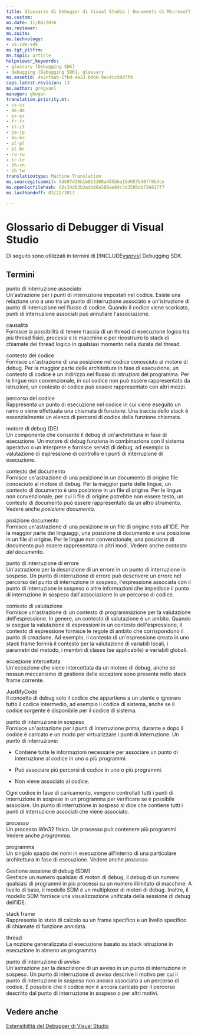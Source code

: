 ```yaml
---
title: Glossario di Debugger di Visual Studio | Documenti di Microsoft
ms.custom: 
ms.date: 11/04/2016
ms.reviewer: 
ms.suite: 
ms.technology:
- vs-ide-sdk
ms.tgt_pltfrm: 
ms.topic: article
helpviewer_keywords:
- glossary [Debugging SDK]
- debugging [Debugging SDK], glossary
ms.assetid: 4a2cfaab-1fbd-4a23-bd00-9ac4cc50d7fd
caps.latest.revision: 13
ms.author: gregvanl
manager: ghogen
translation.priority.mt:
- cs-cz
- de-de
- es-es
- fr-fr
- it-it
- ja-jp
- ko-kr
- pl-pl
- pt-br
- ru-ru
- tr-tr
- zh-cn
- zh-tw
translationtype: Machine Translation
ms.sourcegitcommit: 5db97d19b1b823388a465bba15d057b30ff0b3ce
ms.openlocfilehash: d2c34d63b3adb88a588aa84c3d3505db73e817f7
ms.lasthandoff: 02/22/2017

---
```

# <a name="visual-studio-debugger-glossary"></a>Glossario di Debugger di Visual Studio
Di seguito sono utilizzati in termini di [!INCLUDE[vsprvs](../../../code-quality/includes/vsprvs_md.md)] Debugging SDK.  
  
## <a name="terms"></a>Termini  
 punto di interruzione associato  
 Un'astrazione per i punti di interruzione impostati nel codice. Esiste una relazione uno a uno tra un punto di interruzione associato e un'istruzione di punto di interruzione nel flusso di codice. Quando il codice viene scaricata, punti di interruzione associati può annullare l'associazione.  
  
 causalità  
 Fornisce la possibilità di tenere traccia di un thread di esecuzione logico tra più thread fisici, processi e le macchine e per ricostruire lo stack di chiamate del thread logico in qualsiasi momento nella durata del thread.  
  
 contesto del codice  
 Fornisce un'astrazione di una posizione nel codice conosciuto al motore di debug. Per la maggior parte delle architetture in fase di esecuzione, un contesto di codice è un indirizzo nel flusso di istruzioni del programma. Per le lingue non convenzionale, in cui codice non può essere rappresentato da istruzioni, un contesto di codice può essere rappresentato con altri mezzi.  
  
 percorso del codice  
 Rappresenta un punto di esecuzione nel codice in cui viene eseguito un ramo o viene effettuata una chiamata di funzione. Una traccia dello stack è essenzialmente un elenco di percorsi di codice della funzione chiamata.  
  
 motore di debug (DE)  
 Un componente che consente il debug di un'architettura in fase di esecuzione. Un motore di debug funziona in combinazione con il sistema operativo o un interprete e fornisce servizi di debug, ad esempio la valutazione di espressione di controllo e i punti di interruzione di esecuzione.  
  
 contesto del documento  
 Fornisce un'astrazione di una posizione in un documento di origine file conosciuto al motore di debug. Per la maggior parte delle lingue, un contesto di documento è una posizione in un file di origine. Per le lingue non convenzionale, per cui il file di origine potrebbe non essere testo, un contesto di documento può essere rappresentato da un altro strumento. Vedere anche *posizione documento*.  
  
 posizione documento  
 Fornisce un'astrazione di una posizione in un file di origine noto all'IDE. Per la maggior parte dei linguaggi, una posizione di documento è una posizione in un file di origine. Per le lingue non convenzionale, una posizione di documento può essere rappresentata in altri modi. Vedere anche *contesto del documento*.  
  
 punto di interruzione di errore  
 Un'astrazione per la descrizione di un errore in un punto di interruzione in sospeso. Un punto di interruzione di errore può descrivere un errore nel percorso del punto di interruzione in sospeso, l'espressione associata con il punto di interruzione in sospeso o altre informazioni che impedisce il punto di interruzione in sospeso dall'associazione in un percorso di codice.  
  
 contesto di valutazione  
 Fornisce un'astrazione di un contesto di programmazione per la valutazione dell'espressione. In genere, un contesto di valutazione è un ambito. Quando si esegue la valutazione di espressioni in un contesto dell'espressione, il contesto di espressione fornisce le regole di ambito che corrispondono il punto di creazione. Ad esempio, il contesto di un'espressione creato in uno stack frame fornirà il contesto per la valutazione di variabili locali, i parametri del metodo, i membri di classe (se applicabile) e variabili globali.  
  
 eccezione intercettata  
 Un'eccezione che viene intercettata da un motore di debug, anche se nessun meccanismo di gestione delle eccezioni sono presente nello stack frame corrente.  
  
 JustMyCode  
 Il concetto di debug solo il codice che appartiene a un utente e ignorare tutto il codice intermedio, ad esempio il codice di sistema, anche se il codice sorgente è disponibile per il codice di sistema.  
  
 punto di interruzione in sospeso  
 Fornisce un'astrazione per i punti di interruzione prima, durante e dopo il codice è caricato e un modo per virtualizzare i punti di interruzione. Un punto di interruzione:  
  
-   Contiene tutte le informazioni necessarie per associare un punto di interruzione al codice in uno o più programmi.  
  
-   Può associare più percorsi di codice in uno o più programmi.  
  
-   Non viene associato al codice.  
  
 Ogni codice in fase di caricamento, vengono controllati tutti i punti di interruzione in sospeso in un programma per verificare se è possibile associare. Un punto di interruzione in sospeso si dice che contiene tutti i punti di interruzione associati che viene associato.  
  
 processo  
 Un processo Win32 fisico. Un processo può contenere più programmi. Vedere anche *programma*.  
  
 programma  
 Un singolo spazio dei nomi in esecuzione all'interno di una particolare architettura in fase di esecuzione. Vedere anche *processo*.  
  
 Gestione sessione di debug (SDM)  
 Gestisce un numero qualsiasi di motori di debug, il debug di un numero qualsiasi di programmi in più processi su un numero illimitato di macchine. A livello di base, il modello SDM è un multiplexer di motori di debug. Inoltre, il modello SDM fornisce una visualizzazione unificata della sessione di debug dell'IDE.  
  
 stack frame  
 Rappresenta lo stato di calcolo su un frame specifico e un livello specifico di chiamate di funzione annidata.  
  
 thread  
 La nozione generalizzata di esecuzione basato su stack istruzione in esecuzione in almeno un programma.  
  
 punto di interruzione di avviso  
 Un'astrazione per la descrizione di un avviso in un punto di interruzione in sospeso. Un punto di interruzione di avviso descrive il motivo per cui il punto di interruzione in sospeso non ancora associato a un percorso di codice. È possibile che il codice non è ancora caricato per il percorso descritto dal punto di interruzione in sospeso o per altri motivi.  
  
## <a name="see-also"></a>Vedere anche  
 [Estensibilità del Debugger di Visual Studio](../../../extensibility/debugger/visual-studio-debugger-extensibility.md)
